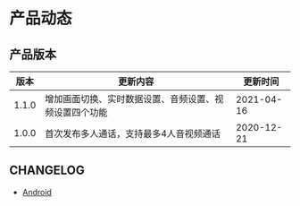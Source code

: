 # 产品动态
## 产品版本

|  版本   | 更新内容  | 更新时间  |
|  ----  | ----  |----  |
| 1.1.0  | 增加画面切换、实时数据设置、音频设置、视频设置四个功能 |2021-04-16 |
| 1.0.0  | 首次发布多人通话，支持最多4人音视频通话 |2020-12-21 |

## CHANGELOG

 - [Android](CHANGELOG_Android.md)
